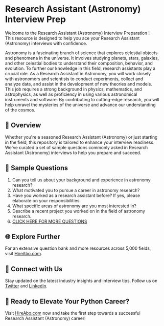 # Research Assistant (Astronomy) Interview Prep

Welcome to the Research Assistant (Astronomy) Interview Preparation ! This resource is designed to help you ace your Research Assistant (Astronomy) interviews with confidence.

Astronomy is a fascinating branch of science that explores celestial objects and phenomena in the universe. It involves studying planets, stars, galaxies, and other celestial bodies to understand their composition, behavior, and evolution. To further our knowledge in this field, research assistants play a crucial role. As a Research Assistant in Astronomy, you will work closely with astronomers and scientists to conduct experiments, collect and analyze data, and assist in the development of new theories and models. This job requires a strong background in physics, mathematics, and astrophysics, as well as proficiency in using various astronomical instruments and software. By contributing to cutting-edge research, you will help unravel the mysteries of the universe and advance our understanding of the cosmos.

## 🚀 Overview

Whether you're a seasoned Research Assistant (Astronomy) or just starting in the field, this repository is tailored to enhance your interview readiness. We've curated a set of sample questions commonly asked in Research Assistant (Astronomy) interviews to help you prepare and succeed.

## 📝 Sample Questions

1. Can you tell us about your background and experience in astronomy research?
2. What motivated you to pursue a career in astronomy research?
3. Have you worked as a research assistant before? If yes, please elaborate on your responsibilities.
4. What specific areas of astronomy are you most interested in?
5. Describe a recent project you worked on in the field of astronomy research.
6. [CLICK HERE FOR MORE QUESTIONS](https://hireabo.com/job/5_4_12/Research%20Assistant%20Astronomy)

## 🌐 Explore Further

For an extensive question bank and more resources across 5,000 fields, visit [HireAbo.com](https://www.hireabo.com).

## 📱 Connect with Us

Stay updated on the latest industry insights and interview tips. Follow us on [Twitter](https://twitter.com/hireabo) and [LinkedIn](https://www.linkedin.com/in/hire-abo-3609972a8/).

## 🚀 Ready to Elevate Your Python Career?

Visit [HireAbo.com](https://www.hireabo.com) now and take the first step towards a successful Research Assistant (Astronomy) career!